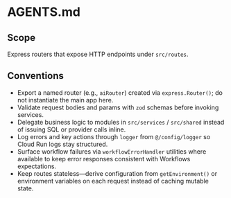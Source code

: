 # AGENTS.md

## Scope
Express routers that expose HTTP endpoints under `src/routes`.

## Conventions
- Export a named router (e.g., `aiRouter`) created via `express.Router()`; do not instantiate the main app here.
- Validate request bodies and params with `zod` schemas before invoking services.
- Delegate business logic to modules in `src/services` / `src/shared` instead of issuing SQL or provider calls inline.
- Log errors and key actions through `logger` from `@/config/logger` so Cloud Run logs stay structured.
- Surface workflow failures via `workflowErrorHandler` utilities where available to keep error responses consistent with Workflows expectations.
- Keep routes stateless—derive configuration from `getEnvironment()` or environment variables on each request instead of caching mutable state.
